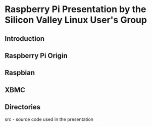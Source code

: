 Raspberry Pi Presentation by the Silicon Valley Linux User's Group
==================================================================

Introduction
------------

Raspberry Pi Origin
-------------------

Raspbian
--------

XBMC
----

Directories
-----------

src - source code used in the presentation
